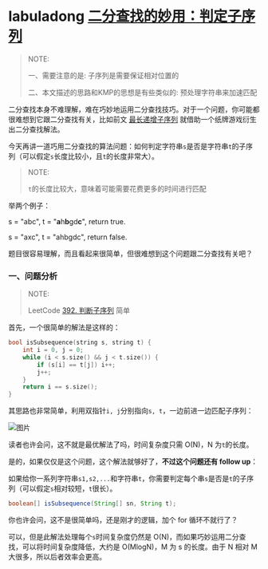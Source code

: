 # labuladong [二分查找的妙用：判定子序列](https://mp.weixin.qq.com/s/hWi2hTrQewL_YKioGkXQJg)

> NOTE: 
>
> 一、需要注意的是:  子序列是需要保证相对位置的
>
> 二、本文描述的思路和KMP的思想是有些类似的: 预处理字符串来加速匹配

二分查找本身不难理解，难在巧妙地运用二分查找技巧。对于一个问题，你可能都很难想到它跟二分查找有关，比如前文 [最长递增子序列](http://mp.weixin.qq.com/s?__biz=MzU0MDg5OTYyOQ==&mid=2247484232&idx=1&sn=21234a9e4db908f438e1cb2e8c7ffff4&chksm=fb33630acc44ea1c91027bff20e9902e20e4269d54f3c178dc1e07f344d48d7ff1a4ca48ba39&scene=21#wechat_redirect) 就借助一个纸牌游戏衍生出二分查找解法。

今天再讲一道巧用二分查找的算法问题：如何判定字符串`s`是否是字符串`t`的子序列（可以假定`s`长度比较小，且`t`的长度非常大）。

> NOTE: 
>
> `t`的长度比较大，意味着可能需要花费更多的时间进行匹配

举两个例子：

s = "abc", t = "**a**h**b**gd**c**", return true.

s = "axc", t = "ahbgdc", return false.

题目很容易理解，而且看起来很简单，但很难想到这个问题跟二分查找有关吧？



### 一、问题分析

> NOTE: 
>
> LeetCode [392. 判断子序列](https://leetcode-cn.com/problems/is-subsequence/) 简单

首先，一个很简单的解法是这样的：

```C++
bool isSubsequence(string s, string t) {
    int i = 0, j = 0;
    while (i < s.size() && j < t.size()) {
        if (s[i] == t[j]) i++;
        j++;
    }
    return i == s.size();
}
```

其思路也非常简单，利用双指针`i, j`分别指向`s, t`，一边前进一边匹配子序列：

![图片](https://mmbiz.qpic.cn/mmbiz_gif/map09icNxZ4mnbVC00EzwNpKWVLic67v8fp4AviccRT7S8XlynThhhyUxhB2X63YwDSCyq2ZWcGo6cQS0HhxKiaziaQ/640?wx_fmt=gif&tp=webp&wxfrom=5&wx_lazy=1)

读者也许会问，这不就是最优解法了吗，时间复杂度只需 O(N)，N 为`t`的长度。

是的，如果仅仅是这个问题，这个解法就够好了，**不过这个问题还有 follow up**：

如果给你一系列字符串`s1,s2,...`和字符串`t`，你需要判定每个串`s`是否是`t`的子序列（可以假定`s`相对较短，`t`很长）。

```Java
boolean[] isSubsequence(String[] sn, String t);
```

你也许会问，这不是很简单吗，还是刚才的逻辑，加个 for 循环不就行了？

可以，但是此解法处理每个`s`时间复杂度仍然是 O(N)，而如果巧妙运用二分查找，可以将时间复杂度降低，大约是 O(MlogN)，M 为 s 的长度。由于 N 相对 M 大很多，所以后者效率会更高。

